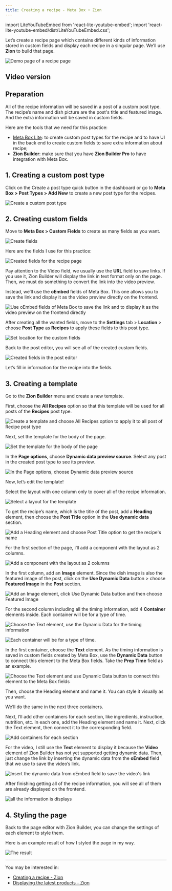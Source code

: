 ```yaml
---
title: Creating a recipe - Meta Box + Zion
---
```


import LiteYouTubeEmbed from 'react-lite-youtube-embed';
import 'react-lite-youtube-embed/dist/LiteYouTubeEmbed.css';

Let’s create a recipe page which contains different kinds of information stored in custom fields and display each recipe in a singular page. We’ll use **Zion** to build that page.

![Demo page of a recipe page](https://i.imgur.com/eDe9LAZ.png)

## Video version

<LiteYouTubeEmbed id='y6XCjCj3EZ8' />

## Preparation

All of the recipe information will be saved in a post of a custom post type. The recipe’s name and dish picture are the post's title and featured image. And the extra information will be saved in custom fields.

Here are the tools that we need for this practice:

* [Meta Box Lite](https://metabox.io/lite/): to create custom post types for the recipe and to have UI in the back end to create custom fields to save extra information about recipe;
* **Zion Builder**: make sure that you have **Zion Builder Pro** to have integration with Meta Box.

## 1. Creating a custom post type

Click on the Create a post type quick button in the dashboard or go to **Meta Box > Post Types > Add New** to create a new post type for the recipes.

![Create a custom post type](https://i.imgur.com/kOWxuCF.png)

## 2. Creating custom fields

Move to **Meta Box > Custom Fields** to create as many fields as you want.

![Create fields](https://i.imgur.com/XGXqPJH.png)

Here are the fields I use for this practice:

![Created fields for the recipe page](https://i.imgur.com/SiVQ6zM.png)

Pay attention to the Video field, we usually use the **URL** field to save links. If you use it, Zion Builder will display the link in text format only on the page. Then, we must do something to convert the link into the video preview.

Instead, we’ll use the **oEmbed** fields of Meta Box. This one allows you to save the link and display it as the video preview directly on the frontend.


![Use oEmbed fields of Meta Box to save the link and to display it as the video preview on the frontend directly](https://i.imgur.com/B4Q7Vl5.png)

After creating all the wanted fields, move to the **Settings** tab > **Location** > choose **Post Type** as **Recipes** to apply these fields to this post type.

![Set location for the custom fields](https://i.imgur.com/8ANvIPe.png)

Back to the post editor, you will see all of the created custom fields.

![Created fields in the post editor](https://i.imgur.com/65lnBhg.png)

Let’s fill in information for the recipe into the fields.

## 3. Creating a template

Go to the **Zion Builder** menu and create a new template.

First, choose the **All Recipes** option so that this template will be used for all posts of the **Recipes** post type.

![Create a template and choose All Recipes option to apply it to all post of Recipe post type](https://i.imgur.com/z1tzj64.png)

Next, set the template for the body of the page.

![Set the template for the body of the page](https://i.imgur.com/eQFaph4.png)

In the **Page options**, choose **Dynamic data preview source**. Select any post in the created post type to see its preview.

![In the Page options, choose Dynamic data preview source](https://i.imgur.com/lSpZIty.png)

Now, let’s edit the template!

Select the layout with one column only to cover all of the recipe information.

![Select a layout for the template](https://i.imgur.com/6Fo0qRn.png)

To get the recipe’s name, which is the title of the post, add a **Heading** element, then choose the **Post Title** option in the **Use dynamic data** section.

![Add a Heading element and choose Post Title option to get the recipe's name](https://i.imgur.com/3UvudTD.png)

For the first section of the page, I’ll add a component with the layout as 2 columns.

![Add a component with the layout as 2 columns](https://i.imgur.com/MOtImVj.png)

In the first column, add an **Image** element. Since the dish image is also the featured image of the post, click on the **Use Dynamic Data** button > choose **Featured Image** in the **Post** section.

![Add an Image element, click Use Dynamic Data button and then choose Featured Image](https://i.imgur.com/St0yIcw.png)

For the second column including all the timing information, add 4 **Container** elements inside. Each container will be for a type of time.

![Choose the Text element, use the Dynamic Data for the timing information](https://i.imgur.com/dYy9aV2.png)

![Each container will be for a type of time.](https://i.imgur.com/8Na1nn9.png)

In the first container, choose the **Text** element. As the timing information is saved in custom fields created by Meta Box, use the **Dynamic Data** button to connect this element to the Meta Box fields. Take the **Prep Time** field as an example.

![Choose the Text element and use Dynamic Data button to connect this element to the Meta Box fields](https://i.imgur.com/bDZq8mG.gif)

Then, choose the Heading element and name it. You can style it visually as you want.

We’ll do the same in the next three containers.

Next, I’ll add other containers for each section, like ingredients, instruction, nutrition, etc. In each one, add the Heading element and name it. Next, click the Text element, then connect it to the corresponding field.

![Add containers for each section](https://i.imgur.com/8Js5FIM.png)

For the video, I still use the **Text** element to display it because the **Video** element of Zion Builder has not yet supported getting dynamic data. Then, just change the link by inserting the dynamic data from the **oEmbed** field that we use to save the video’s link.

![Insert the dynamic data from oEmbed field to save the video's link](https://i.imgur.com/q7HJQfY.png)

After finishing getting all of the recipe information, you will see all of them are already displayed on the frontend.

![all the information is displays](https://i.imgur.com/yXgx2go.png)

## 4. Styling the page

Back to the page editor with Zion Builder, you can change the settings of each element to style them.

Here is an example result of how I styled the page in my way.

![The result](https://i.imgur.com/eDe9LAZ.png)

------

You may be interested in:
* [Creating a recipe - Zion](https://docs.metabox.io/tutorials/create-recipes-meta-box-zion/)
* [Displaying the latest products - Zion](https://docs.metabox.io/tutorials/display-latest-products-meta-box-zion/)




